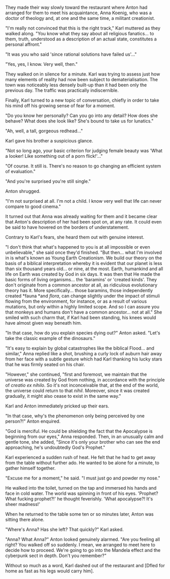 
They made their way slowly toward the restaurant where Anton had arranged for them to meet his acquaintance, Anna Koenig, who was a doctor of theology and, at one and the same time, a militant creationist.

"I'm really not convinced that this is the right track," Karl muttered as they walked along. "You know what they say about all religious fanatics... to them, truth, understood as a description of an actual state, constitutes a personal affront."

"It was you who said 'since rational solutions have failed us'..."

"Yes, yes, I know. Very well, then."

They walked on in silence for a minute. Karl was trying to assess just how many elements of reality had now been subject to dematerialisation. The town was noticeably less densely built-up than it had been only the previous day. The traffic was practically indiscernible.

Finally, Karl turned to a new topic of conversation, chiefly in order to take his mind off his growing sense of fear for a moment.

"Do you know her personally? Can you go into any detail? How does she behave? What does she look like? She's bound to take us for lunatics."

"Ah, well, a tall, gorgeous redhead..."

Karl gave his brother a suspicious glance.

"Not so long ago, your basic criterion for judging female beauty was 'What a looker\! Like something out of a porn flick\!'..."

"Of course. It still is. There's no reason to go changing an efficient system of evaluation."

"And you're surprised you're still single."

Anton shrugged.

"I'm not surprised at all. I'm not a child. I know very well that life can never compare to good cinema."

It turned out that Anna was already waiting for them and it became clear that Anton's description of her had been spot on, at any rate. It could even be said to have hovered on the borders of understatement.

Contrary to Karl's fears, she heard them out with genuine interest.

"I don't think that what's happened to you is at all impossible or even unbelievable," she said once they'd finished. "But then... what I'm involved in is what's known as Young Earth Creationism. We build our theory on the basis of a biblical interpretation whereby it is evident that our planet is less than six thousand years old... or nine, at the most. Earth, humankind and all life on Earth was created by God in six days. It was then that He made the basic forms of living organisms... the 'baramins' or 'created kinds'. They don't originate from a common ancestor at all, as ridiculous evolutionary theory has it. More specifically... those baramins, those independently created *fauna *and *flora*, can change slightly under the impact of stimuli flowing from the environment, for instance, or as a result of various mutations, but only within a highly limited scope. And so I can assure you that monkeys and humans don't have a common ancestor... not at all." She smiled with such charm that, if Karl had been standing, his knees would have almost given way beneath him.

"In that case, how do you explain species dying out?" Anton asked. "Let's take the classic example of the dinosaurs."

"It's easy to explain by global catastrophes like the biblical Flood... and similar," Anna replied like a shot, brushing a curly lock of auburn hair away from her face with a subtle gesture which had Karl thanking his lucky stars that he was firmly seated on his chair.

"However," she continued, "first and foremost, we maintain that the universe was created by God from nothing, in accordance with the principle of *creatio ex nihilo*. So it's not inconceivable that, at the end of the world, the universe could return to that *nihil*. Moreover, since it was created gradually, it might also cease to exist in the same way."

Karl and Anton immediately pricked up their ears.

"In that case, why's the phenomenon only being perceived by one person?\!" Anton enquired.

"God is merciful. He could be shielding the fact that the Apocalypse is beginning from our eyes," Anna responded. Then, in an unusually calm and gentle tone, she added, "Since it's only your brother who can see the end approaching, he's undoubtedly God's Prophet."

Karl experienced a sudden rush of heat. He felt that he had to get away from the table without further ado. He wanted to be alone for a minute, to gather himself together.

"Excuse me for a moment," he said. "I must just go and powder my nose."

He walked into the toilet, turned on the tap and immersed his hands and face in cold water. The world was spinning in front of his eyes. 'Prophet? What fucking prophet?\!' he thought feverishly. 'What apocalypse?\! It's sheer madness\!'

When he returned to the table some ten or so minutes later, Anton was sitting there alone.

"Where's Anna? Has she left? That quickly?" Karl asked.

"Anna? What Anna?" Anton looked genuinely alarmed. "Are you feeling all right? You walked off so suddenly. I mean, we arranged to meet here to decide how to proceed. We're going to go into the Mandela effect and the cyberpunk sect in depth. Don't you remember?"

Without so much as a word, Karl dashed out of the restaurant and \[Dfled for home as fast as his legs would carry him\].

